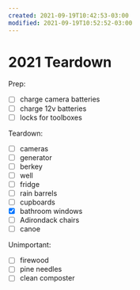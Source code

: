 ```yaml
---
created: 2021-09-19T10:42:53-03:00
modified: 2021-09-19T10:52:52-03:00
---
```


# 2021 Teardown


Prep:
- [ ] charge camera batteries
- [ ] charge 12v batteries
- [ ] locks for toolboxes

Teardown:
- [ ] cameras
- [ ] generator
- [ ] berkey
- [ ] well
- [ ] fridge
- [ ] rain barrels
- [ ] cupboards
- [x] bathroom windows
- [ ] Adirondack chairs
- [ ] canoe

Unimportant:
- [ ] firewood
- [ ] pine needles
- [ ] clean composter
